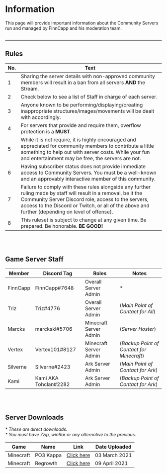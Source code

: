 # Information
This page will provide important information about the Community Servers run and managed by FinnCapp and his moderation team.
<br>
<br>
___
## Rules

| No.      | Text |
| ----------- | ----------- |
| 1      | Sharing the server details with non-approved community members will result in a ban from all servers **AND** the Stream.       |
| 2   | Check below to see a list of Staff in charge of each server.
| 3   | Anyone known to be performing/displaying/creating inappropriate structures/images/movements will be dealt with accordingly.        |
| 4   | For servers that provide and require them, overflow protection is a **MUST**.        |
| 5   | While it is not require, it is highly encouraged and appreciated for community members to contribute a little something to help out with server costs. While your fun and entertainment may be free, the servers are not.        |
| 6   | Having subscriber status does not provide immediate access to Community Servers. You must be a well-known and an approvably interactive member of this community.       |
| 7   | Failure to comply with these rules alongside any further ruling made by staff will result in a removal, be it the Community Server Discord role, access to the servers, access to the Discord or Twitch, or all of the above and further (depending on level of offense).       |
| 8   | This ruleset is subject to change at any given time. Be prepared. Be honorable. **BE GOOD!**       |

<br>
<br>

## Game Server Staff

| Member      | Discord Tag | Roles | Notes |
| ----------- | ----------- | ----------- | ----------- |
| FinnCapp      | FinnCapp#7648 | Overall Server Admin | *
| Triz      | Triz#4776 | Overall Server Admin | (_Main Point of Contact for All_)
| Marcks      | marckskl#5706 | Minecraft Server Admin | (_Server Hoster_)
| Vertex      | Vertex101#8127 | Minecraft Server Admin | (_Backup Point of Contact for Minecraft_)
| Silverne      | Silverne#2423 | Ark Server Admin | (_Main Point of Contact for Ark_)
| Kami      | Kami AKA Tohclan#2282 | Ark Server Admin | (_Backup Point of Contact for Ark_)

<!-- | BlackPlague      | BlackPlague#1362 | Ark Server Admin | (_Main Point of Contact for Ark_) -->

<br>
<br>

## Server Downloads
_* These are direct downloads._\
_* You must have 7zip, winRar or any alternative to the previous._

| Game      | Name | Link | Date Uploaded |
| ----------- | ----------- | ----------- | ----------- |
| Minecraft      | PO3 Kappa | [Click here](https://marcks.me/files/Server_Backups/PO3Kappa%2003032021.zip) | 03 March 2021
| Minecraft      | Regrowth | [Click here](https://marcks.me/files/Server_Backups/Regrowth_04_09_21.zip) | 09 April 2021